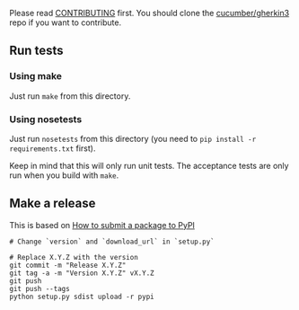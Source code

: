Please read [CONTRIBUTING](https://github.com/cucumber/gherkin3/blob/master/CONTRIBUTING.md) first.
You should clone the [cucumber/gherkin3](https://github.com/cucumber/gherkin3) repo if you want
to contribute.

## Run tests

### Using make

Just run `make` from this directory.

### Using nosetests

Just run `nosetests` from this directory (you need to `pip install -r requirements.txt` first).

Keep in mind that this will only run unit tests. The acceptance tests are only
run when you build with `make`.

## Make a release

This is based on [How to submit a package to PyPI](http://peterdowns.com/posts/first-time-with-pypi.html)

    # Change `version` and `download_url` in `setup.py`

    # Replace X.Y.Z with the version
    git commit -m "Release X.Y.Z"
    git tag -a -m "Version X.Y.Z" vX.Y.Z
    git push
    git push --tags
    python setup.py sdist upload -r pypi

